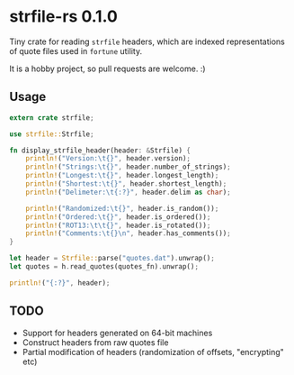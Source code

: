 # strfile-rs 0.1.0

Tiny crate for reading `strfile` headers, which are indexed representations of quote files used in `fortune` utility. 

It is a hobby project, so pull requests are welcome. :)

## Usage

```rust
extern crate strfile;

use strfile::Strfile;

fn display_strfile_header(header: &Strfile) {
    println!("Version:\t{}", header.version);
    println!("Strings:\t{}", header.number_of_strings);
    println!("Longest:\t{}", header.longest_length);
    println!("Shortest:\t{}", header.shortest_length);
    println!("Delimeter:\t{:?}", header.delim as char);

    println!("Randomized:\t{}", header.is_random());
    println!("Ordered:\t{}", header.is_ordered());
    println!("ROT13:\t\t{}", header.is_rotated());
    println!("Comments:\t{}\n", header.has_comments());
}   

let header = Strfile::parse("quotes.dat").unwrap();
let quotes = h.read_quotes(quotes_fn).unwrap();

println!("{:?}", header);
```

## TODO

* Support for headers generated on 64-bit machines
* Construct headers from raw quotes file
* Partial modification of headers (randomization of offsets, "encrypting" etc)

